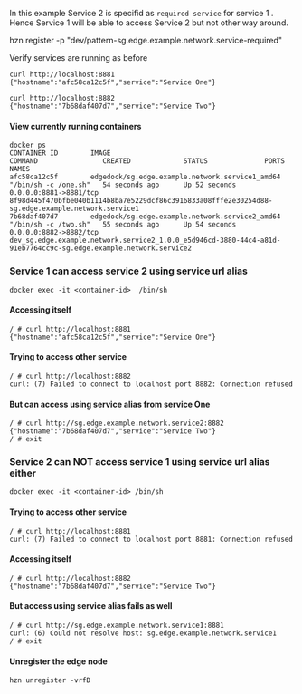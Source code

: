
In this example Service 2 is specifid as `required service` for service 1 . Hence Service 1 will be able to access Service 2 but not other way around. 

hzn register -p "dev/pattern-sg.edge.example.network.service-required"


Verify services are running as before
```
curl http://localhost:8881
{"hostname":"afc58ca12c5f","service":"Service One"}

curl http://localhost:8882
{"hostname":"7b68daf407d7","service":"Service Two"}
```
#### View currently running containers
```
docker ps
CONTAINER ID        IMAGE                                             COMMAND                CREATED             STATUS              PORTS                    NAMES
afc58ca12c5f        edgedock/sg.edge.example.network.service1_amd64   "/bin/sh -c /one.sh"   54 seconds ago      Up 52 seconds       0.0.0.0:8881->8881/tcp   8f98d445f470bfbe040b1114b8ba7e5229dcf86c3916833a08fffe2e30254d88-sg.edge.example.network.service1
7b68daf407d7        edgedock/sg.edge.example.network.service2_amd64   "/bin/sh -c /two.sh"   55 seconds ago      Up 54 seconds       0.0.0.0:8882->8882/tcp   dev_sg.edge.example.network.service2_1.0.0_e5d946cd-3880-44c4-a81d-91eb7764cc9c-sg.edge.example.network.service2
```

### Service 1 can access service 2 using service url alias
```
docker exec -it <container-id>  /bin/sh
````
#### Accessing itself
```
/ # curl http://localhost:8881
{"hostname":"afc58ca12c5f","service":"Service One"}
```
#### Trying to access other service
```
/ # curl http://localhost:8882
curl: (7) Failed to connect to localhost port 8882: Connection refused
```
#### But can access using service alias from service One
```
/ # curl http://sg.edge.example.network.service2:8882
{"hostname":"7b68daf407d7","service":"Service Two"}
/ # exit
```

### Service 2 can NOT access service 1 using service url alias either
```
docker exec -it <container-id> /bin/sh
```
#### Trying to access other service
```
/ # curl http://localhost:8881
curl: (7) Failed to connect to localhost port 8881: Connection refused
```
#### Accessing itself
```
/ # curl http://localhost:8882
{"hostname":"7b68daf407d7","service":"Service Two"}
```
#### But access using service alias fails as well
```
/ # curl http://sg.edge.example.network.service1:8881
curl: (6) Could not resolve host: sg.edge.example.network.service1
/ # exit
```

#### Unregister the edge node
```
hzn unregister -vrfD
```
